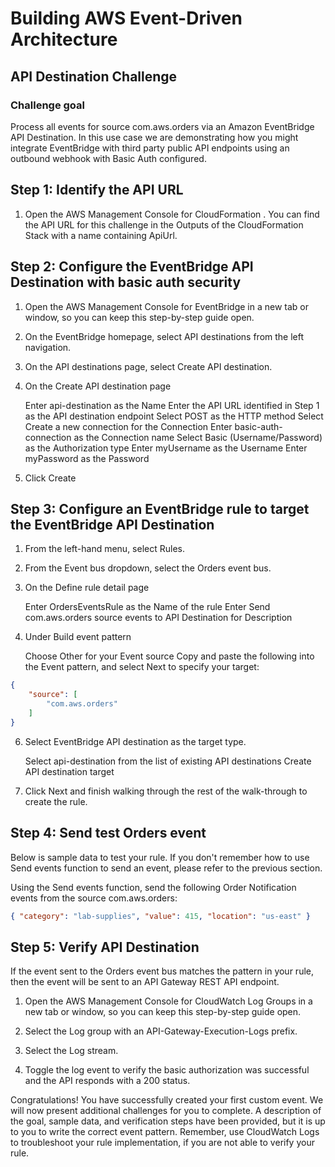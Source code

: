 # Building AWS Event-Driven Architecture
## API Destination Challenge
### Challenge goal
Process all events for source com.aws.orders via an Amazon EventBridge API Destination. In this use case we are demonstrating how you might integrate EventBridge with third party public API endpoints using an outbound webhook with Basic Auth configured.

## Step 1: Identify the API URL
1. Open the AWS Management Console for CloudFormation . You can find the API URL for this challenge in the Outputs of the CloudFormation Stack with a name containing ApiUrl.

## Step 2: Configure the EventBridge API Destination with basic auth security
1. Open the AWS Management Console for EventBridge  in a new tab or window, so you can keep this step-by-step guide open.

2. On the EventBridge homepage, select API destinations from the left navigation.

3. On the API destinations page, select Create API destination.

4. On the Create API destination page

    Enter api-destination as the Name
    Enter the API URL identified in Step 1 as the API destination endpoint
    Select POST as the HTTP method
    Select Create a new connection for the Connection
    Enter basic-auth-connection as the Connection name
    Select Basic (Username/Password) as the Authorization type
    Enter myUsername as the Username
    Enter myPassword as the Password

5. Click Create

## Step 3: Configure an EventBridge rule to target the EventBridge API Destination

1. From the left-hand menu, select Rules.

2. From the Event bus dropdown, select the Orders event bus.

4. On the Define rule detail page

   Enter OrdersEventsRule as the Name of the rule
   Enter Send com.aws.orders source events to API Destination for Description

6. Under Build event pattern

   Choose Other for your Event source
   Copy and paste the following into the Event pattern, and select Next to specify your target:

```json
{
    "source": [
        "com.aws.orders"
    ]
}
```

6. Select EventBridge API destination as the target type.

   Select api-destination from the list of existing API destinations
   Create API destination target

7. Click Next and finish walking through the rest of the walk-through to create the rule.

## Step 4: Send test Orders event

Below is sample data to test your rule. If you don't remember how to use Send events function to send an event, please refer to the previous section.

Using the Send events function, send the following Order Notification events from the source com.aws.orders:

```json
{ "category": "lab-supplies", "value": 415, "location": "us-east" }
```

## Step 5: Verify API Destination
If the event sent to the Orders event bus matches the pattern in your rule, then the event will be sent to an API Gateway REST API endpoint.

1. Open the AWS Management Console for CloudWatch Log Groups  in a new tab or window, so you can keep this step-by-step guide open.

2. Select the Log group with an API-Gateway-Execution-Logs prefix.

3. Select the Log stream.

4. Toggle the log event to verify the basic authorization was successful and the API responds with a 200 status.

Congratulations! You have successfully created your first custom event. We will now present additional challenges for you to complete. A description of the goal, sample data, and verification steps have been provided, but it is up to you to write the correct event pattern. Remember, use CloudWatch Logs to troubleshoot your rule implementation, if you are not able to verify your rule.
